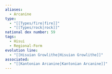 ```yaml
---
aliases:
  - Arcanine
type:
  - "[[Types/fire|fire]]"
  - "[[Types/rock|rock]]"
national dex number: 59
tags:
  - Hisui
  - Regional-Form
evolution line:
  - "[[Hisuian Growlithe|Hisuian Growlithe]]"
associated:
  - "[[Kantonian Arcanine|Kantonian Arcanine]]"
---
```

